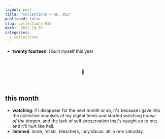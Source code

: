 ```yaml
---
layout: post
title: "collections — no. 015"
published: false
slug: collections-015
date:  2022-10-20
categories:
  - collections
---
```


- **twenty fourteen**: i built myself this year

<br />

<h4 style="text-align:center">💌</h4>

<!--more-->

<br />









## this month

- **watching**: if i disappear for the next month or so, it's because i gave into the collective impulses of my digital feeds and started watching *house of the dragon*. and the lack of self-preservation that's caught up to me; and it'll hurt like hell. 
- **listened**: lorde, mitski, bleachers, lucy dacus. all in one saturday.